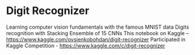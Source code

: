 # Digit Recognizer
Learning computer vision fundamentals with the famous MNIST data 
Digits recognition with Stacking Ensemble of 15 CNNs
This notebook on Kaggle – https://www.kaggle.com/ovsienkobohdan/digit-recognizer
Participated in Kaggle Competition - https://www.kaggle.com/c/digit-recognizer
